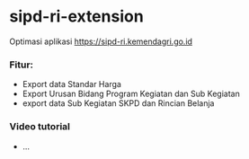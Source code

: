 # sipd-ri-extension
Optimasi aplikasi https://sipd-ri.kemendagri.go.id

### Fitur:
- Export data Standar Harga
- Export Urusan Bidang Program Kegiatan dan Sub Kegiatan
- export data Sub Kegiatan SKPD dan Rincian Belanja

### Video tutorial
- ...
